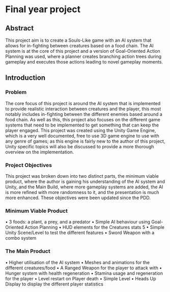 # Final year project

## Abstract
This project aim is to create a Souls-Like game with an AI system that allows for in-fighting between creatures based on a food chain. The AI system is at the core of this project and a version of Goal-Oriented Action Planning was used, where a planner creates branching action trees during gameplay and executes those actions leading to novel gameplay moments.

## Introduction
### Problem
The core focus of this project is around the AI system that is implemented to provide realistic interaction between creatures and the player, this most notably includes in-fighting between the different enemies based around a food chain. As well as this, this project also focuses on the different game systems that need to be implemented to get something that can keep the player engaged. This project was created using the Unity Game Engine, which is a very well documented, free to use 3D game engine to use with any genre of games; as this engine is fairly new to the author of this project, Unity specific topics will also be discussed to provide a more thorough overview on the implementation.

### Project Objectives
This project was broken down into two distinct parts, the minimum viable product, where the author is gaining his understanding of the AI system and Unity, and the Main Build, where more gameplay systems are added, the AI is more refined with more randomness to it, and the presentation is much more enhanced. These objectives were been updated since the PDD. 

### Minimum Viable Product
• 3 foods: a plant, a prey, and a predator
• Simple AI behaviour using Goal-Oriented Action Planning
• HUD elements for the Creatures stats 5
• Simple Unity Scene/Level to test the different features
• Sword Weapon with a combo system

### The Main Product
• Higher utilisation of the AI system
• Meshes and animations for the different creatures/food
• A Ranged Weapon for the player to attack with
• Hunger system with health regeneration
• Stamina usage and regeneration for the player
• Level restart on Player death
• Simple Level
• Heads Up Display to display the different player statistics

